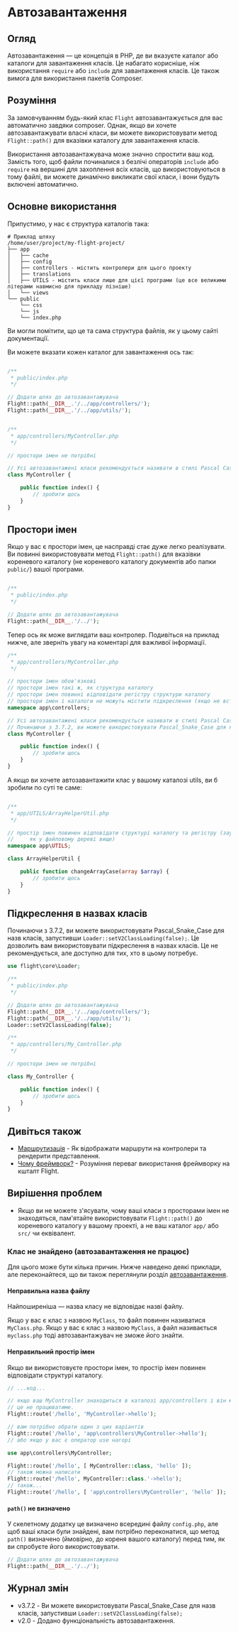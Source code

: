 # Автозавантаження

## Огляд

Автозавантаження — це концепція в PHP, де ви вказуєте каталог або каталоги для завантаження класів. Це набагато корисніше, ніж використання `require` або `include` для завантаження класів. Це також вимога для використання пакетів Composer.

## Розуміння

За замовчуванням будь-який клас `Flight` автозавантажується для вас автоматично завдяки composer. Однак, якщо ви хочете автозавантажувати власні класи, ви можете використовувати метод `Flight::path()` для вказівки каталогу для завантаження класів.

Використання автозавантажувача може значно спростити ваш код. Замість того, щоб файли починалися з безлічі операторів `include` або `require` на вершині для захоплення всіх класів, що використовуються в тому файлі, ви можете динамічно викликати свої класи, і вони будуть включені автоматично.

## Основне використання

Припустимо, у нас є структура каталогів така:

```text
# Приклад шляху
/home/user/project/my-flight-project/
├── app
│   ├── cache
│   ├── config
│   ├── controllers - містить контролери для цього проекту
│   ├── translations
│   ├── UTILS - містить класи лише для цієї програми (це все великими літерами навмисно для прикладу пізніше)
│   └── views
└── public
    └── css
	└── js
	└── index.php
```

Ви могли помітити, що це та сама структура файлів, як у цьому сайті документації.

Ви можете вказати кожен каталог для завантаження ось так:

```php

/**
 * public/index.php
 */

// Додати шлях до автозавантажувача
Flight::path(__DIR__.'/../app/controllers/');
Flight::path(__DIR__.'/../app/utils/');


/**
 * app/controllers/MyController.php
 */

// простори імен не потрібні

// Усі автозавантажені класи рекомендується називати в стилі Pascal Case (кожне слово з великої літери, без пробілів)
class MyController {

	public function index() {
		// зробити щось
	}
}
```

## Простори імен

Якщо у вас є простори імен, це насправді стає дуже легко реалізувати. Ви повинні використовувати метод `Flight::path()` для вказівки кореневого каталогу (не кореневого каталогу документів або папки `public/`) вашої програми.

```php

/**
 * public/index.php
 */

// Додати шлях до автозавантажувача
Flight::path(__DIR__.'/../');
```

Тепер ось як може виглядати ваш контролер. Подивіться на приклад нижче, але зверніть увагу на коментарі для важливої інформації.

```php
/**
 * app/controllers/MyController.php
 */

// простори імен обов'язкові
// простори імен такі ж, як структура каталогу
// простори імен повинні відповідати регістру структури каталогу
// простори імен і каталоги не можуть містити підкреслення (якщо не встановлено Loader::setV2ClassLoading(false))
namespace app\controllers;

// Усі автозавантажені класи рекомендується називати в стилі Pascal Case (кожне слово з великої літери, без пробілів)
// Починаючи з 3.7.2, ви можете використовувати Pascal_Snake_Case для назв класів, запустивши Loader::setV2ClassLoading(false);
class MyController {

	public function index() {
		// зробити щось
	}
}
```

А якщо ви хочете автозавантажити клас у вашому каталозі utils, ви б зробили по суті те саме:

```php

/**
 * app/UTILS/ArrayHelperUtil.php
 */

// простір імен повинен відповідати структурі каталогу та регістру (зауважте, що каталог UTILS усі великими літерами
//     як у файловому дереві вище)
namespace app\UTILS;

class ArrayHelperUtil {

	public function changeArrayCase(array $array) {
		// зробити щось
	}
}
```

## Підкреслення в назвах класів

Починаючи з 3.7.2, ви можете використовувати Pascal_Snake_Case для назв класів, запустивши `Loader::setV2ClassLoading(false);`. 
Це дозволить вам використовувати підкреслення в назвах класів. 
Це не рекомендується, але доступно для тих, хто в цьому потребує.

```php
use flight\core\Loader;

/**
 * public/index.php
 */

// Додати шлях до автозавантажувача
Flight::path(__DIR__.'/../app/controllers/');
Flight::path(__DIR__.'/../app/utils/');
Loader::setV2ClassLoading(false);

/**
 * app/controllers/My_Controller.php
 */

// простори імен не потрібні

class My_Controller {

	public function index() {
		// зробити щось
	}
}
```

## Дивіться також
- [Маршрутизація](/learn/routing) - Як відображати маршрути на контролери та рендерити представлення.
- [Чому фреймворк?](/learn/why-frameworks) - Розуміння переваг використання фреймворку на кшталт Flight.

## Вирішення проблем
- Якщо ви не можете з'ясувати, чому ваші класи з просторами імен не знаходяться, пам'ятайте використовувати `Flight::path()` до кореневого каталогу у вашому проекті, а не ваш каталог `app/` або `src/` чи еквівалент.

### Клас не знайдено (автозавантаження не працює)

Для цього може бути кілька причин. Нижче наведено деякі приклади, але переконайтеся, що ви також переглянули розділ [автозавантаження](/learn/autoloading).

#### Неправильна назва файлу
Найпоширеніша — назва класу не відповідає назві файлу.

Якщо у вас є клас з назвою `MyClass`, то файл повинен називатися `MyClass.php`. Якщо у вас є клас з назвою `MyClass`, а файл називається `myclass.php` 
тоді автозавантажувач не зможе його знайти.

#### Неправильний простір імен
Якщо ви використовуєте простори імен, то простір імен повинен відповідати структурі каталогу.

```php
// ...код...

// якщо ваш MyController знаходиться в каталозі app/controllers і він має простір імен
// це не працюватиме.
Flight::route('/hello', 'MyController->hello');

// вам потрібно обрати один з цих варіантів
Flight::route('/hello', 'app\controllers\MyController->hello');
// або якщо у вас є оператор use нагорі

use app\controllers\MyController;

Flight::route('/hello', [ MyController::class, 'hello' ]);
// також можна написати
Flight::route('/hello', MyController::class.'->hello');
// також...
Flight::route('/hello', [ 'app\controllers\MyController', 'hello' ]);
```

#### `path()` не визначено

У скелетному додатку це визначено всередині файлу `config.php`, але щоб ваші класи були знайдені, вам потрібно переконатися, що метод `path()`
визначено (ймовірно, до кореня вашого каталогу) перед тим, як ви спробуєте його використовувати.

```php
// Додати шлях до автозавантажувача
Flight::path(__DIR__.'/../');
```

## Журнал змін
- v3.7.2 - Ви можете використовувати Pascal_Snake_Case для назв класів, запустивши `Loader::setV2ClassLoading(false);`
- v2.0 - Додано функціональність автозавантаження.